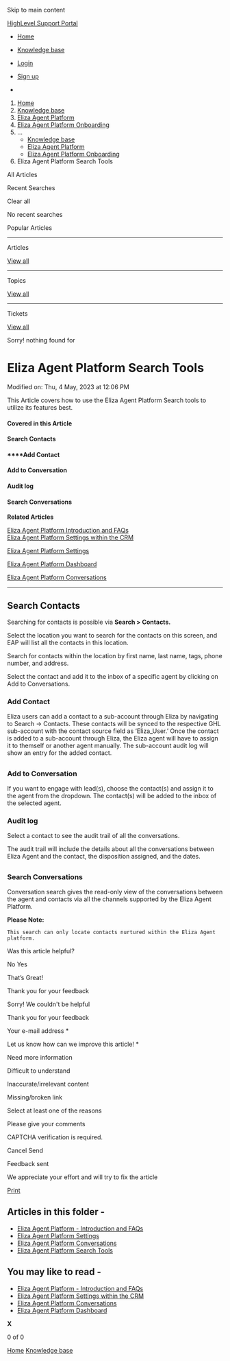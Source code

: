 Skip to main content

[ HighLevel Support Portal ](https://help.gohighlevel.com)

  * [ Home ](/support/home)
  * [ Knowledge base ](/support/solutions)

  * [Login](/support/login)
  * [Sign up](/support/signup)
  * 

  1. [Home](/support/home)
  2. [Knowledge base](/support/solutions)
  3. [Eliza Agent Platform](/support/solutions/48000456231)
  4. [Eliza Agent Platform Onboarding](/support/solutions/folders/48000690746)
  5. ... 
     * [Knowledge base](/support/solutions)
     * [Eliza Agent Platform](/support/solutions/48000456231)
     * [Eliza Agent Platform Onboarding](/support/solutions/folders/48000690746)
  6. Eliza Agent Platform Search Tools

All  Articles 

Recent Searches

Clear all

No recent searches

Popular Articles

* * *

Articles

[View all](/support/search/solutions)

* * *

Topics

[View all](/support/search/topics)

* * *

Tickets

[View all](/support/search/tickets)

Sorry! nothing found for   

# Eliza Agent Platform Search Tools

Modified on: Thu, 4 May, 2023 at 12:06 PM

This Article covers how to use the Eliza Agent Platform Search tools to utilize its features best.

#### **Covered in this Article**

#### **Search Contacts**

#### ****Add Contact

#### Add to Conversation

#### Audit log

#### Search Conversations

**Related Articles**

[Eliza Agent Platform Introduction and FAQs](https://help.gohighlevel.com/support/solutions/articles/48001236572-eliza-agent-platform-introduction-and-faqs)  
[Eliza Agent Platform Settings within the CRM](https://help.gohighlevel.com/support/solutions/articles/48001236605-eliza-agent-platform-settings-within-the-crm)

[Eliza Agent Platform Settings](https://help.gohighlevel.com/support/solutions/articles/48001236575-eliza-agent-platform-settings)

[Eliza Agent Platform Dashboard](https://help.gohighlevel.com/support/solutions/articles/48001236604-eliza-agent-platform-dashboard)

[Eliza Agent Platform Conversations](https://help.gohighlevel.com/support/solutions/articles/48001236598-eliza-agent-platform-conversations)

* * *

## **Search Contacts**

Searching for contacts is possible via **Search > Contacts.** 

Select the location you want to search for the contacts on this screen, and EAP will list all the contacts in this location. 

Search for contacts within the location by first name, last name, tags, phone number, and address.

Select the contact and add it to the inbox of a specific agent by clicking on Add to Conversations. 

### **Add Contact**

Eliza users can add a contact to a sub-account through Eliza by navigating to Search -> Contacts. These contacts will be synced to the respective GHL sub-account with the contact source field as ‘Eliza_User.’ Once the contact is added to a sub-account through Eliza, the Eliza agent will have to assign it to themself or another agent manually. The sub-account audit log will show an entry for the added contact.

##   

### **Add to Conversation**

If you want to engage with lead(s), choose the contact(s) and assign it to the agent from the dropdown. The contact(s) will be added to the inbox of the selected agent.

### **Audit log**

Select a contact to see the audit trail of all the conversations.

The audit trail will include the details about all the conversations between Eliza Agent and the contact, the disposition assigned, and the dates. 

##   

##   

### **Search Conversations**

Conversation search gives the read-only view of the conversations between the agent and contacts via all the channels supported by the Eliza Agent Platform.

**Please Note:**

    This search can only locate contacts nurtured within the Eliza Agent platform. 

Was this article helpful?

No  Yes 

That’s Great!

Thank you for your feedback

Sorry! We couldn't be helpful

Thank you for your feedback

Your e-mail address *

Let us know how can we improve this article! *

Need more information 

Difficult to understand 

Inaccurate/irrelevant content 

Missing/broken link 

Select at least one of the reasons 

Please give your comments 

CAPTCHA verification is required. 

Cancel  Send 

Feedback sent

We appreciate your effort and will try to fix the article

[Print](javascript:print\(\))

## Articles in this folder -

  * [Eliza Agent Platform - Introduction and FAQs](/support/solutions/articles/48001236572-eliza-agent-platform-introduction-and-faqs)
  * [Eliza Agent Platform Settings](/support/solutions/articles/48001236575-eliza-agent-platform-settings)
  * [Eliza Agent Platform Conversations](/support/solutions/articles/48001236598-eliza-agent-platform-conversations)
  * [Eliza Agent Platform Search Tools](/support/solutions/articles/48001236599-eliza-agent-platform-search-tools)

## You may like to read -

  * [Eliza Agent Platform - Introduction and FAQs](/support/solutions/articles/48001236572-eliza-agent-platform-introduction-and-faqs)
  * [Eliza Agent Platform Settings within the CRM](/support/solutions/articles/48001236605-eliza-agent-platform-settings-within-the-crm)
  * [Eliza Agent Platform Conversations](/support/solutions/articles/48001236598-eliza-agent-platform-conversations)
  * [Eliza Agent Platform Dashboard](/support/solutions/articles/48001236604-eliza-agent-platform-dashboard)

**X**

0 of 0 []()

[Home](/support/home) [Knowledge base](/support/solutions)
